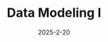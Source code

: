 ---
layout: lecture
published: true
number: 10
date: 2025-2-20
title: "Data Modeling I"
slido: https://app.sli.do/event/omQF4uRJ9Fuj9h2Zsktmrs/login?redirect_url=https%3A%2F%2Fapp.sli.do%2Fevent%2FomQF4uRJ9Fuj9h2Zsktmrs
recording: 
files:
slides: https://docs.google.com/presentation/d/19gm1j1xz_ooTiHR0ai8W2uMD8Txukv1RNLgwlcqhbyM/edit#slide=id.g33119827167_0_0 
pdf_slides:
  code:
  code_html:
  notebook: 
  notes: https://data101.org/notes/4-data_modeling/data_models.html
  additional_files:
    - name:
      link:
      target: #or leave empty
---